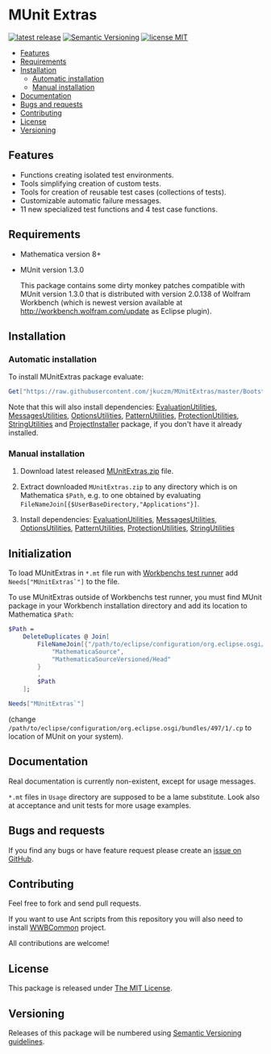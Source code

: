 # MUnit Extras

[![latest release](http://img.shields.io/github/release/jkuczm/MUnitExtras.svg)](https://github.com/jkuczm/MUnitExtras/releases/latest)
[![Semantic Versioning](http://jkuczm.github.io/media/images/SemVer-2.0.0-brightgreen.svg)](http://semver.org/spec/v2.0.0.html)
[![license MIT](http://jkuczm.github.io/media/images/license-MIT-blue.svg)](https://github.com/jkuczm/MUnitExtras/blob/master/LICENSE)

* [Features](#features)
* [Requirements](#requirements)
* [Installation](#installation)
    * [Automatic installation](#automatic-installation)
    * [Manual installation](#manual-installation)
* [Documentation](#documentation)
* [Bugs and requests](#bugs-and-requests)
* [Contributing](#contributing)
* [License](#license)
* [Versioning](#versioning)



## Features

* Functions creating isolated test environments.
* Tools simplifying creation of custom tests.
* Tools for creation of reusable test cases (collections of tests).
* Customizable automatic failure messages.
* 11 new specialized test functions and 4 test case functions.



## Requirements

* Mathematica version 8+

* MUnit version 1.3.0
  
  This package contains some dirty monkey patches compatible with MUnit
  version 1.3.0 that is distributed with version 2.0.138 of Wolfram Workbench
  (which is newest version available at
  http://workbench.wolfram.com/update as Eclipse plugin).



## Installation

### Automatic installation

To install MUnitExtras package evaluate:
```Mathematica
Get["https://raw.githubusercontent.com/jkuczm/MUnitExtras/master/BootstrapInstall.m"]
```

Note that this will also install dependencies:
[EvaluationUtilities](https://github.com/jkuczm/MathematicaEvaluationUtilities),
[MessagesUtilities](https://github.com/jkuczm/MathematicaMessagesUtilities),
[OptionsUtilities](https://github.com/jkuczm/MathematicaOptionsUtilities),
[PatternUtilities](https://github.com/jkuczm/MathematicaPatternUtilities),
[ProtectionUtilities](https://github.com/jkuczm/MathematicaProtectionUtilities),
[StringUtilities](https://github.com/jkuczm/MathematicaStringUtilities) and
[ProjectInstaller](https://github.com/lshifr/ProjectInstaller) package, if you
don't have it already installed.


### Manual installation

1. Download latest released
   [MUnitExtras.zip](https://github.com/jkuczm/MUnitExtras/releases/download/v0.1.1/MUnitExtras.zip)
   file.

2. Extract downloaded `MUnitExtras.zip` to any directory which is on
   Mathematica `$Path`, e.g. to one obtained by evaluating
   `FileNameJoin[{$UserBaseDirectory,"Applications"}]`.


3. Install dependencies:
[EvaluationUtilities](https://github.com/jkuczm/MathematicaEvaluationUtilities),
[MessagesUtilities](https://github.com/jkuczm/MathematicaMessagesUtilities),
[OptionsUtilities](https://github.com/jkuczm/MathematicaOptionsUtilities),
[PatternUtilities](https://github.com/jkuczm/MathematicaPatternUtilities),
[ProtectionUtilities](https://github.com/jkuczm/MathematicaProtectionUtilities),
[StringUtilities](https://github.com/jkuczm/MathematicaStringUtilities)



## Initialization

To load MUnitExtras in `*.mt` file run with
[Workbenchs test runner](http://reference.wolfram.com/workbench/index.jsp?topic=/com.wolfram.eclipse.help/html/tasks/documentationpaclets/index.html)
add ``Needs["MUnitExtras`"]`` to the file.

To use MUnitExtras outside of Workbenchs test runner, you must find MUnit
package in your Workbench installation directory and add its location to
Mathematica `$Path`:
```Mathematica
$Path =
    DeleteDuplicates @ Join[
        FileNameJoin[{"/path/to/eclipse/configuration/org.eclipse.osgi/bundles/497/1/.cp", #}]& /@ {
            "MathematicaSource",
            "MathematicaSourceVersioned/Head"
        }
        ,
        $Path
    ];

Needs["MUnitExtras`"]
```
(change
`/path/to/eclipse/configuration/org.eclipse.osgi/bundles/497/1/.cp`
to location of MUnit on your system).


## Documentation

Real documentation is currently non-existent, except for usage messages.

`*.mt` files in `Usage` directory are supposed to be a lame substitute.
Look also at acceptance and unit tests for more usage examples.



## Bugs and requests

If you find any bugs or have feature request please create an
[issue on GitHub](https://github.com/jkuczm/MUnitExtras/issues).



## Contributing

Feel free to fork and send pull requests.

If you want to use Ant scripts from this repository you will also need to
install [WWBCommon](https://github.com/jkuczm/WWBCommon) project.

All contributions are welcome!



## License

This package is released under
[The MIT License](https://github.com/jkuczm/MUnitExtras/blob/master/LICENSE).



## Versioning

Releases of this package will be numbered using
[Semantic Versioning guidelines](http://semver.org/).
